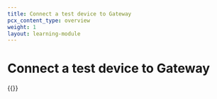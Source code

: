 ```yaml
---
title: Connect a test device to Gateway
pcx_content_type: overview
weight: 1
layout: learning-module
---
```


# Connect a test device to Gateway

{{<learning-module-summary>}}
